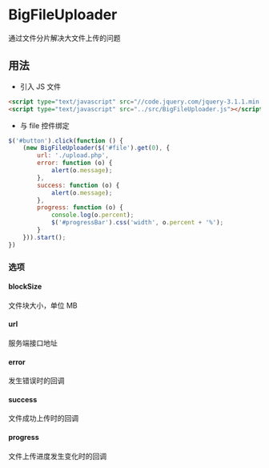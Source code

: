 # BigFileUploader

通过文件分片解决大文件上传的问题

## 用法

- 引入 JS 文件

````html
<script type="text/javascript" src="//code.jquery.com/jquery-3.1.1.min.js"></script>
<script type="text/javascript" src="../src/BigFileUploader.js"></script>
````

- 与 file 控件绑定

````javascript
$('#button').click(function () {
    (new BigFileUploader($('#file').get(0), {
        url: './upload.php',
        error: function (o) {
            alert(o.message);
        },
        success: function (o) {
            alert(o.message);
        },
        progress: function (o) {
            console.log(o.percent);
            $('#progressBar').css('width', o.percent + '%');
        }
    })).start();
})
````

### 选项
#### blockSize
文件块大小，单位 MB
#### url
服务端接口地址
#### error
发生错误时的回调
#### success
文件成功上传时的回调
#### progress
文件上传进度发生变化时的回调